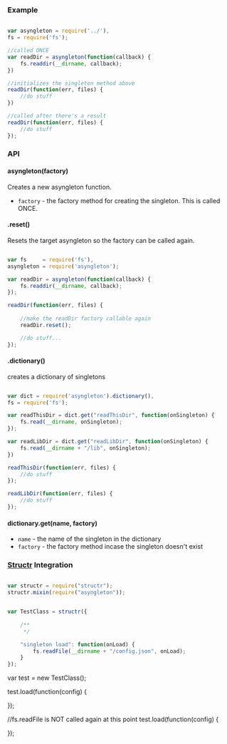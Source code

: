 ### Example

```javascript

var asyngleton = require('../'),
fs = require('fs');

//called ONCE
var readDir = asyngleton(function(callback) {
	fs.readdir(__dirname, callback);
})

//initializes the singleton method above
readDir(function(err, files) {
	//do stuff
})

//called after there's a result
readDir(function(err, files) {
	//do stuff
});

```


### API

#### asyngleton(factory)

Creates a new asyngleton function.

- `factory` - the factory method for creating the singleton. This is called ONCE.

#### .reset()

Resets the target asyngleton so the factory can be called again.

```javascript

var fs     = require('fs'),
asyngleton = require('asyngleton');

var readDir = asyngleton(function(callback) {
	fs.readdir(__dirname, callback);
});

readDir(function(err, files) {
	
	//make the readDir factory callable again
	readDir.reset();

	//do stuff...
});

```

#### .dictionary()

creates a dictionary of singletons

```javascript

var dict = require('asyngleton').dictionary(),
fs = require('fs');

var readThisDir = dict.get("readThisDir", function(onSingleton) {
	fs.read(__dirname, onSingleton);
});

var readLibDir = dict.get("readLibDir", function(onSingleton) {
	fs.read(__dirname + "/lib", onSingleton);
})

readThisDir(function(err, files) {
	//do stuff
});

readLibDir(function(err, files) {
	//do stuff
});
```

#### dictionary.get(name, factory)

- `name` - the name of the singleton in the dictionary
- `factory` - the factory method incase the singleton doesn't exist


### [Structr](/crcn/structr) Integration


```javascript

var structr = require("structr");
structr.mixin(require("asyngleton"));


var TestClass = structr({
		
	/**
	 */

	"singleton load": function(onLoad) {
		fs.readFile(__dirname + "/config.json", onLoad);
	}
});
```

var test = new TestClass();

test.load(function(config) {
	
});

//fs.readFile is NOT called again at this point
test.load(function(config) {
	
});
```